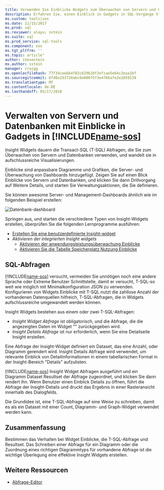 ```yaml
---
title: Verwenden Sie Einblicke Widgets zum Überwachen von Servern und Datenbanken in SQL-Vorgänge Studio (Vorschau) | Microsoft Docs
description: Erfahren Sie, einen Einblick in Gadgets in SQL-Vorgänge Studio (Vorschau).
ms.custom: tools|sos
ms.date: 11/15/2017
ms.prod: sql
ms.reviewer: alayu; sstein
ms.suite: sql
ms.prod_service: sql-tools
ms.component: sos
ms.tgt_pltfrm: ''
ms.topic: article"
author: stevestein
ms.author: sstein
manager: craigg
ms.openlocfilehash: 77f34ceebb4f02c829b2df3efcae5e64c2eaa1bf
ms.sourcegitcommit: 6fd8a193728abc0a00075f3e4766a7e2e2859139
ms.translationtype: MT
ms.contentlocale: de-DE
ms.lasthandoff: 05/17/2018
---
```

# <a name="manage-servers-and-databases-with-insight-widgets-in-includename-sosincludesname-sos-shortmd"></a>Verwalten von Servern und Datenbanken mit Einblicke in Gadgets in [!INCLUDE[name-sos](../includes/name-sos-short.md)]

Insight Widgets dauern die Transact-SQL (T-SQL) Abfragen, die Sie zum Überwachen von Servern und Datenbanken verwenden, und wandelt sie in aufschlussreiche Visualisierungen. 

Einblicke sind anpassbare Diagramme und Grafiken, die Server- und Überwachung von Dashboards hinzugefügt. Zeigen Sie auf einen Blick Einblicke von Servern und Datenbanken, und klicken Sie dann Drillvorgang auf Weitere Details, und starten Sie Verwaltungsaktionen, die Sie definieren. 

Sie können awesome Server- und Management-Dashboards ähnlich wie im folgenden Beispiel erstellen:

![Datenbank-dashboard](media/insight-widgets/database-dashboard.png)


Springen aus, und starten die verschiedene Typen von Insight-Widgets erstellen, überprüfen Sie die folgenden Lernprogramme ausführen:

- [Erstellen Sie eine benutzerdefinierte Insight-widget](tutorial-build-custom-insight-sql-server.md)
- *Aktivieren der integrierten Insight widgets*
   - [Aktivieren der anwendungsleistungsüberwachung Einblicke](tutorial-qds-sql-server.md)
   - [Aktivieren Sie die Tabelle Speicherplatz Nutzung Einblicke](tutorial-table-space-sql-server.md)


## <a name="sql-queries"></a>SQL-Abfragen 

[!INCLUDE[name-sos](../includes/name-sos-short.md)] versucht, vermeiden Sie unnötigen noch eine andere Sprache oder Extreme Benutzer Schnittstelle, damit er versucht, T-SQL-so weit wie möglich mit Minimalkonfiguration JSON zu verwenden. Konfigurieren von Widgets Einblicke mit T-SQL nutzt die zahllose Anzahl der vorhandenen Datenquellen hilfreich, T-SQL-Abfragen, die in Widgets aufschlussreiche umgewandelt werden können.

Insight Widgets bestehen aus einem oder zwei T-SQL-Abfragen:
* *Insight Widget Abfrage* ist obligatorisch, und die Abfrage, die die angezeigten Daten im Widget "" zurückgegeben wird.
* *Insight Details Abfrage* ist nur erforderlich, wenn Sie eine Detailseite Insight erstellen.

Eine Abfrage der Insight-Widget definiert ein Dataset, das eine Anzahl, oder Diagramm gerendert wird. Insight Details Abfrage wird verwendet, um relevante Einblick von Detailinformationen in einem tabellarischen Format in der Insight-Bereich "Details" aufzulisten. 

[!INCLUDE[name-sos](../includes/name-sos-short.md)] Insight Widget Abfragen ausgeführt und ein Diagramm Dataset Resultset der Abfrage zugeordnet, und klicken Sie dann rendert ihn. Wenn Benutzer einen Einblick Details zu öffnen, führt die Abfrage der Insight-Details und druckt das Ergebnis in einer Rasteransicht innerhalb des Dialogfelds.

Die Grundidee ist, eine T-SQL-Abfrage auf eine Weise zu schreiben, damit es als ein Dataset mit einer Count, Diagramm- und Graph-Widget verwendet werden kann. 

## <a name="summary"></a>Zusammenfassung

Bestimmen das Verhalten bei Widget Einblicke, die T-SQL-Abfrage und Resultset. Das Schreiben einer Abfrage für ein Diagramm oder die Zuordnung eines richtigen Diagrammtyps für vorhandene Abfrage ist die wichtige Überlegung eine effektive Insight Widgets erstellen.



## <a name="additional-resources"></a>Weitere Ressourcen
- [Abfrage-Editor](tutorial-sql-editor.md)

